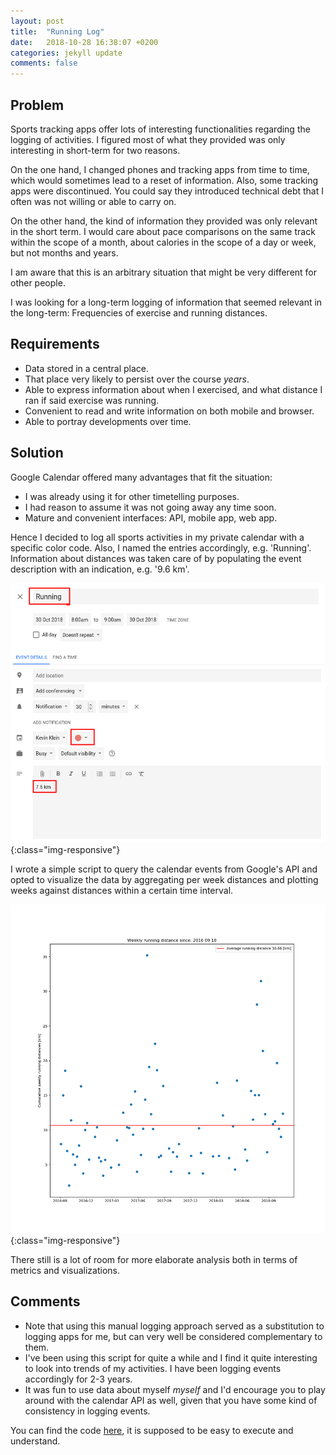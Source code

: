 ```yaml
---
layout: post
title:  "Running Log"
date:   2018-10-28 16:38:07 +0200
categories: jekyll update
comments: false
---
```


## Problem
Sports tracking apps offer lots of interesting functionalities regarding the logging of activities. I figured most of what they provided was only interesting in short-term for two reasons.

On the one hand, I changed phones and tracking apps from time to time, which would sometimes lead to a reset of information. Also, some tracking apps were discontinued. You could say they introduced technical debt that I often was not willing or able to carry on.

On the other hand, the kind of information they provided was only relevant in the short term. I would care about pace comparisons on the same track within the scope of a month, about calories in the scope of a day or week, but not months and years.

I am aware that this is an arbitrary situation that might be very different for other people.

I was looking for a long-term logging of information that seemed relevant in the long-term: Frequencies of exercise and running distances.

## Requirements
- Data stored in a central place.
- That place very likely to persist over the course _years_.
- Able to express information about when I exercised, and what distance I ran if said exercise was running.
- Convenient to read and write information on both mobile and browser.
- Able to portray developments over time.

## Solution
Google Calendar offered many advantages that fit the situation:
- I was already using it for other timetelling purposes.
- I had reason to assume it was not going away any time soon.
- Mature and convenient interfaces: API, mobile app, web app.

Hence I decided to log all sports activities in my private calendar with a specific color code. Also, I named the entries accordingly, e.g. 'Running'. Information about distances was taken care of by populating the event description with an indication, e.g. '9.6 km'.

![gcal event](/gcal_event.png){:class="img-responsive"}

I wrote a simple script to query the calendar events from Google's API and opted to visualize the data by aggregating per week distances and plotting weeks against distances within a certain time interval.

![resulting plot](/gcal_distances.png){:class="img-responsive"}

There still is a lot of room for more elaborate analysis both in terms of metrics and visualizations.

## Comments
- Note that using this manual logging approach served as a substitution to logging apps for me, but can very well be considered complementary to them.
- I've been using this script for quite a while and I find it quite interesting to look into trends of my activities. I have been logging events accordingly for 2-3 years.
- It was fun to use data about myself _myself_ and I'd encourage you to play around with the calendar API as well, given that you have some kind of consistency in logging events.

You can find the code [here](https://github.com/kkleindev/gcal-analysis), it is supposed to be easy to execute and understand.

